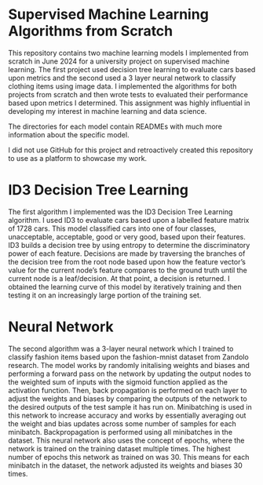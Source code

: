 # Supervised Machine Learning Algorithms from Scratch
This repository contains two machine learning models I implemented from scratch in June 2024 for a university project on supervised machine learning. The first project used decision tree learning to
evaluate cars based upon metrics and the second used a 3 layer neural network to classify clothing items using image data. I implemented
the algorithms for both projects from scratch and then wrote tests to evaluated their performance based upon metrics I determined. This assignment was
highly influential in developing my interest in machine learning and data science. 

The directories for each model contain READMEs with much more information about the specific model.

I did not use GitHub for this project and retroactively created this repository to use as a platform to showcase my work.

# ID3 Decision Tree Learning
The first algorithm I implemented was the ID3 Decision Tree Learning algorithm. I used ID3 to evaluate cars based upon a labelled feature matrix of 1728 cars. This model classified cars into one of four classes, unacceptable, acceptable, good or very good, based upon their features. ID3 builds a decision tree by using entropy to determine the discriminatory power of each feature. Decisions are made by traversing the branches of the decision tree from the root node based upon how the feature vector’s value for the current node’s feature compares to the ground truth until the current node is a leaf/decision. At that point, a decision is returned. I obtained the learning curve of this model by iteratively training and then testing it on an increasingly large portion of the training set. 

# Neural Network
The second algorithm was a 3-layer neural network which I trained to classify fashion items based upon the fashion-mnist dataset from Zandolo research.  The model works by randomly initalising weights and biases and performing a forward pass on the network by updating the output nodes to the weighted sum of inputs with the sigmoid function applied as the activation function. Then, back propagation is performed on each layer to adjust the weights and biases by comparing the outputs of the network to the desired outputs of the test sample it has run on. Minibatching is used in this network to increase accuracy and works by essentially averaging out the weight and bias updates across some number of samples for each minibatch. Backpropagation is performed using all minibatches in the dataset. This neural network also uses the concept of epochs, where the network is trained on the training dataset multiple times. The highest number of epochs this network as trained on was 30. This means for each minibatch in the dataset, the network adjusted its weights and biases 30 times.
